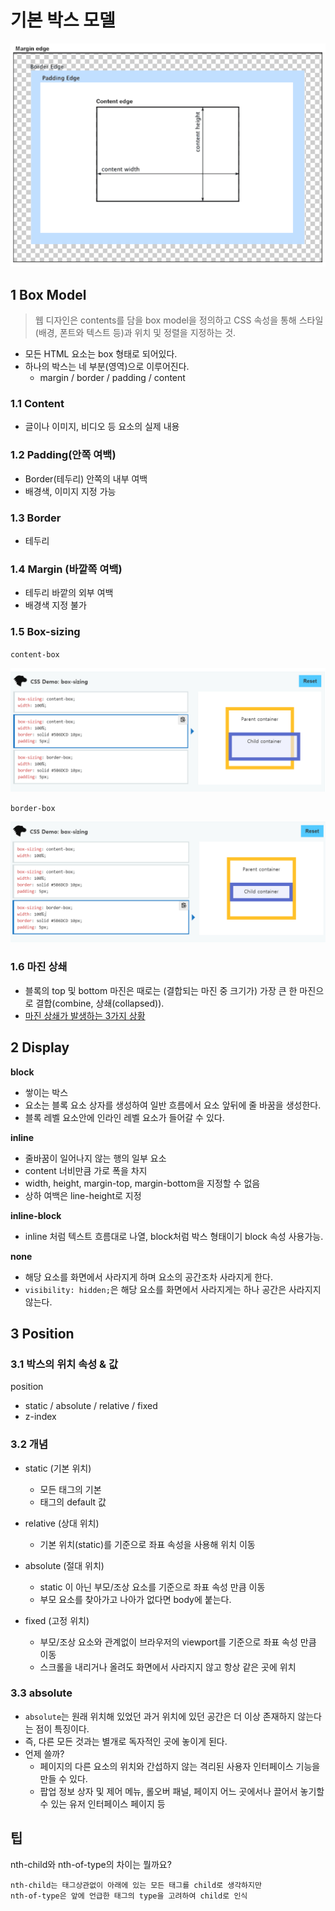 # 기본 박스 모델

![기본박스](../images/til/css_01_box.PNG)

## 1 Box Model

> 웹 디자인은 contents를 담을 box model을 정의하고 CSS 속성을 통해 스타일(배경, 폰트와 텍스트 등)과 위치 및 정렬을 지정하는 것.

- 모든 HTML 요소는 box 형태로 되어있다.
- 하나의 박스는 네 부분(영역)으로 이루어진다.
  - margin / border / padding / content

### 1.1 Content

- 글이나 이미지, 비디오 등 요소의 실제 내용

### 1.2 Padding(안쪽 여백)

- Border(테두리) 안쪽의 내부 여백
- 배경색, 이미지 지정 가능

### 1.3 Border

- 테두리

### 1.4 Margin (바깥쪽 여백)

- 테두리 바깥의 외부 여백
- 배경색 지정 불가

### 1.5 Box-sizing

`content-box` 

![content-box](../images/til/css_01_boxsizing1.PNG)

`border-box`

![content-box](../images/til/css_01_boxsizing2.PNG)

### 1.6 마진 상쇄

- 블록의 top 및 bottom 마진은 때로는 (결합되는 마진 중 크기가) 가장 큰 한 마진으로 결합(combine, 상쇄(collapsed)). 
-  [마진 상쇄가 발생하는 3가지 상황]([https://velog.io/@raram2/CSS-%EB%A7%88%EC%A7%84-%EC%83%81%EC%87%84Margin-collapsing-%EC%9B%90%EB%A6%AC-%EC%99%84%EB%B2%BD-%EC%9D%B4%ED%95%B4](https://velog.io/@raram2/CSS-마진-상쇄Margin-collapsing-원리-완벽-이해))



## 2 Display

**block**

- 쌓이는 박스
- 요소는 블록 요소 상자를 생성하여 일반 흐름에서 요소 앞뒤에 줄 바꿈을 생성한다.
- 블록 레벨 요소안에 인라인 레벨 요소가 들어갈 수 있다.

**inline**

- 줄바꿈이 일어나지 않는 행의 일부 요소
- content 너비만큼 가로 폭을 차지
- width, height, margin-top, margin-bottom을 지정할 수 없음
- 상하 여백은 line-height로 지정

**inline-block**

- inline 처럼 텍스트 흐름대로 나열, block처럼 박스 형태이기 block 속성 사용가능.

**none**

- 해당 요소를 화면에서 사라지게 하며 요소의 공간조차 사라지게 한다.
- `visibility: hidden;`은 해당 요소를 화면에서 사라지게는 하나 공간은 사라지지 않는다.

## 3 Position

### 3.1 박스의 위치 속성 & 값

position

- static / absolute / relative / fixed
- z-index

### 3.2 개념

- static (기본 위치)
  - 모든 태그의 기본
  - 태그의 default 값

- relative (상대 위치)
  - 기본 위치(static)를 기준으로 좌표 속성을 사용해 위치 이동

- absolute (절대 위치)
  - static 이 아닌 부모/조상 요소를 기준으로 좌표 속성 만큼 이동
  - 부모 요소를 찾아가고 나아가 없다면 body에 붙는다.

- fixed (고정 위치)
  - 부모/조상 요소와 관계없이 브라우저의 viewport를 기준으로 좌표 속성 만큼 이동
  - 스크롤을 내리거나 올려도 화면에서 사라지지 않고 항상 같은 곳에 위치

### 3.3 absolute

- `absolute`는 원래 위치해 있었던 과거 위치에 있던 공간은 더 이상 존재하지 않는다는 점이 특징이다.
- 즉, 다른 모든 것과는 별개로 독자적인 곳에 놓이게 된다.
- 언제 쓸까?
  - 페이지의 다른 요소의 위치와 간섭하지 않는 격리된 사용자 인터페이스 기능을 만들 수 있다.
  - 팝업 정보 상자 및 제어 메뉴, 롤오버 패널, 페이지 어느 곳에서나 끌어서 놓기할 수 있는 유저 인터페이스 페이지 등



## 팁

nth-child와 nth-of-type의 차이는 뭘까요?

```
nth-child는 태그상관없이 아래에 있는 모든 태그를 child로 생각하지만
nth-of-type은 앞에 언급한 태그의 type을 고려하여 child로 인식
```

